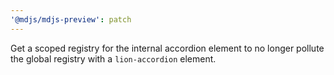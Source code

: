 ```yaml
---
'@mdjs/mdjs-preview': patch
---
```


Get a scoped registry for the internal accordion element to no longer pollute the global registry with a `lion-accordion` element.

